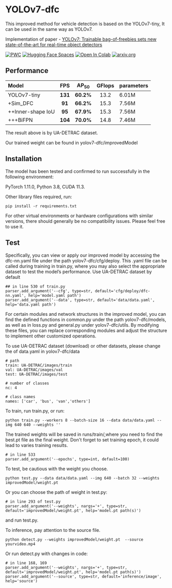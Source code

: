 # YOLOv7-dfc

This improved method for vehicle detection is based on the YOLOv7-tiny, It can be used in the same way as YOLOv7.

Implementation of paper - [YOLOv7: Trainable bag-of-freebies sets new state-of-the-art for real-time object detectors](https://arxiv.org/abs/2207.02696)

[![PWC](https://img.shields.io/endpoint.svg?url=https://paperswithcode.com/badge/yolov7-trainable-bag-of-freebies-sets-new/real-time-object-detection-on-coco)](https://paperswithcode.com/sota/real-time-object-detection-on-coco?p=yolov7-trainable-bag-of-freebies-sets-new)
[![Hugging Face Spaces](https://img.shields.io/badge/%F0%9F%A4%97%20Hugging%20Face-Spaces-blue)](https://huggingface.co/spaces/akhaliq/yolov7)
<a href="https://colab.research.google.com/gist/AlexeyAB/b769f5795e65fdab80086f6cb7940dae/yolov7detection.ipynb"><img src="https://colab.research.google.com/assets/colab-badge.svg" alt="Open In Colab"></a>
[![arxiv.org](http://img.shields.io/badge/cs.CV-arXiv%3A2207.02696-B31B1B.svg)](https://arxiv.org/abs/2207.02696)

## Performance

| Model             |   FPS   | AP<sub>50</sub><sup> | GFlops | parameters |
|:------------------|:-------:|:--------------------:|:------:|------------|
| YOLOv7-tiny       | **131** |      **60.2%**       |  13.2  | 6.01M      |
| +Sim_DFC          | **91**  |      **66.2%**       |  15.3  | 7.56M      |
| ++Inner-shape IoU | **95**  |      **67.9%**       |  15.3  | 7.56M      |
| +++BiFPN          | **104** |      **70.0%**       |  14.8  | 7.46M      |

The result above is by UA-DETRAC dataset.

Our trained weight can be found in yolov7-dfc/improvedModel 
## Installation
The model has been tested and confirmed to run successfully in the following environment:

PyTorch 1.11.0,
Python 3.8,
CUDA 11.3.

Other library files required, run:
``` shell
pip install -r requirements.txt
```
For other virtual environments or hardware configurations with similar versions, there should generally be no compatibility issues. Please feel free to use it.
## Test
Specifically, you can view or apply our improved model by accessing the dfc-nn.yaml file under the path yolov7-dfc/cfg/deploy. This .yaml file can be called during training in train.py, where you may also select the appropriate dataset to test the model’s performance. Use UA-DETRAC dataset by default

``` shell
## in line 530 of train.py
parser.add_argument('--cfg', type=str, default='cfg/deploy/dfc-nn.yaml', help='model.yaml path')
parser.add_argument('--data', type=str, default='data/data.yaml', help='data.yaml path')
```

For certain modules and network structures in the improved model, you can find the defined functions in common.py under the path yolov7-dfc/models, as well as in loss.py and general.py under yolov7-dfc/utils. By modifying these files, you can replace corresponding modules and adjust the structure to implement other customized operations.


To use UA-DETRAC dataset (download) or other datasets, please change the of data.yaml in yolov7-dfc/data
```shell
# path
train: UA-DETRAC/images/train
val: UA-DETRAC/images/val
test: UA-DETRAC/images/test

# number of classes
nc: 4

# class names
names: ['car', 'bus', 'van','others']
```

To train, run train.py, or run:
```shell
python train.py --workers 8 --batch-size 16 --data data/data.yaml --img 640 640 --weights '' 
```
The trained weights will be saved in runs/train/,where you need to find the best.pt file as the final weight.
Don't forget to set training epoch, it could lead to varies training results.

```shell
# in line 533
parser.add_argument('--epochs', type=int, default=100)
```

To test,  be cautious with the weight you choose. 
```shell
python test.py --data data/data.yaml --img 640 --batch 32 --weights improvedModel/weight.pt 
```

Or you can choose the path of weight in test.py:
```shell
# in line 293 of test.py
parser.add_argument('--weights', nargs='+', type=str, default='improvedModel/weight.pt', help='model.pt path(s)')
```
and run test.py. 

To inference, pay attention to the source file.
```shell
python detect.py --weights improvedModel/weight.pt  --source yourvideo.mp4
```

Or run detect.py with changes in code:
```shell
# in line 168, 169
parser.add_argument('--weights', nargs='+', type=str, default='improvedModel/weight.pt', help='model.pt path(s)')
parser.add_argument('--source', type=str, default='inference/image', help='source')
```

